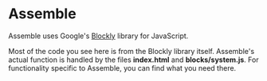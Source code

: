 # Assemble

Assemble uses Google's [Blockly](https://developers.google.com/blockly/) library for JavaScript.

Most of the code you see here is from the Blockly library itself.  Assemble's actual function is handled by the files **index.html** and **blocks/system.js**.  For functionality specific to Assemble, you can find what you need there.